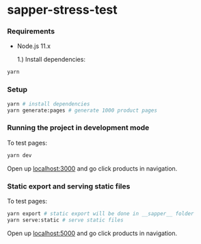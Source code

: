# sapper-stress-test

### Requirements

- Node.js 11.x

  1.) Install dependencies:

```bash
yarn
```

### Setup

```bash
yarn # install dependencies
yarn generate:pages # generate 1000 product pages
```

### Running the project in development mode

To test pages:

```bash
yarn dev
```

Open up [localhost:3000](http://localhost:3000) and go click products in navigation.

### Static export and serving static files

To test pages:

```bash
yarn export # static export will be done in __sapper__ folder
yarn serve:static # serve static files
```

Open up [localhost:5000](http://localhost:3000) and go click products in navigation.
